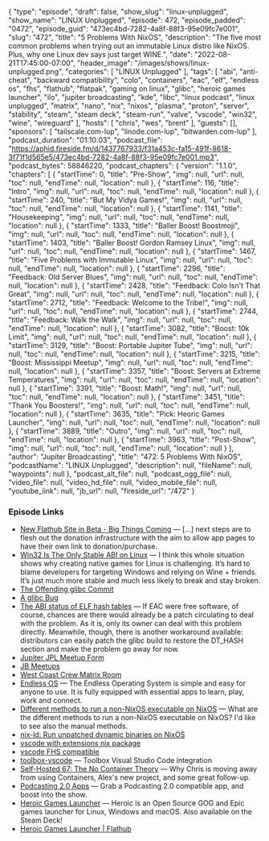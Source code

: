 {
  "type": "episode",
  "draft": false,
  "show_slug": "linux-unplugged",
  "show_name": "LINUX Unplugged",
  "episode": 472,
  "episode_padded": "0472",
  "episode_guid": "473ec4bd-7282-4a8f-88f3-95e09fc7e001",
  "slug": "472",
  "title": "5 Problems With NixOS",
  "description": "The five most common problems when trying out an immutable Linux distro like NixOS. Plus, why one Linux dev says just target WINE.",
  "date": "2022-08-21T17:45:00-07:00",
  "header_image": "/images/shows/linux-unplugged.png",
  "categories": [
    "LINUX Unplugged"
  ],
  "tags": [
    "abi",
    "anti-cheat",
    "backward compatibility",
    "colo",
    "containers",
    "eac",
    "elf",
    "endless os",
    "fhs",
    "flathub",
    "flatpak",
    "gaming on linux",
    "glibc",
    "heroic games launcher",
    "ilo",
    "jupiter broadcasting",
    "kde",
    "libc",
    "linux podcast",
    "linux unplugged",
    "matrix",
    "nano",
    "nix",
    "nixos",
    "plasma",
    "proton",
    "server",
    "stability",
    "steam",
    "steam deck",
    "steam-run",
    "valve",
    "vscode",
    "win32",
    "wine",
    "wireguard"
  ],
  "hosts": [
    "chris",
    "wes",
    "brent"
  ],
  "guests": [],
  "sponsors": [
    "tailscale.com-lup",
    "linode.com-lup",
    "bitwarden.com-lup"
  ],
  "podcast_duration": "01:10:03",
  "podcast_file": "https://aphid.fireside.fm/d/1437767933/f31a453c-fa15-491f-8618-3f71f1d565e5/473ec4bd-7282-4a8f-88f3-95e09fc7e001.mp3",
  "podcast_bytes": 58846220,
  "podcast_chapters": {
    "version": "1.1.0",
    "chapters": [
      {
        "startTime": 0,
        "title": "Pre-Show",
        "img": null,
        "url": null,
        "toc": null,
        "endTime": null,
        "location": null
      },
      {
        "startTime": 116,
        "title": "Intro",
        "img": null,
        "url": null,
        "toc": null,
        "endTime": null,
        "location": null
      },
      {
        "startTime": 240,
        "title": "But My Vidya Games!",
        "img": null,
        "url": null,
        "toc": null,
        "endTime": null,
        "location": null
      },
      {
        "startTime": 1141,
        "title": "Housekeeping",
        "img": null,
        "url": null,
        "toc": null,
        "endTime": null,
        "location": null
      },
      {
        "startTime": 1333,
        "title": "Baller Boost! Boostmoji",
        "img": null,
        "url": null,
        "toc": null,
        "endTime": null,
        "location": null
      },
      {
        "startTime": 1403,
        "title": "Baller Boost! Gordon Ramsey Linux",
        "img": null,
        "url": null,
        "toc": null,
        "endTime": null,
        "location": null
      },
      {
        "startTime": 1467,
        "title": "Five Problems with Immutable Linux",
        "img": null,
        "url": null,
        "toc": null,
        "endTime": null,
        "location": null
      },
      {
        "startTime": 2296,
        "title": "Feedback: Old Server Blues",
        "img": null,
        "url": null,
        "toc": null,
        "endTime": null,
        "location": null
      },
      {
        "startTime": 2428,
        "title": "Feedback: Colo Isn't That Great",
        "img": null,
        "url": null,
        "toc": null,
        "endTime": null,
        "location": null
      },
      {
        "startTime": 2712,
        "title": "Feedback: Welcome to the Tribe!",
        "img": null,
        "url": null,
        "toc": null,
        "endTime": null,
        "location": null
      },
      {
        "startTime": 2744,
        "title": "Feedback: Walk the Walk",
        "img": null,
        "url": null,
        "toc": null,
        "endTime": null,
        "location": null
      },
      {
        "startTime": 3082,
        "title": "Boost: 10k Limit",
        "img": null,
        "url": null,
        "toc": null,
        "endTime": null,
        "location": null
      },
      {
        "startTime": 3129,
        "title": "Boost: Portable Jupiter Tube",
        "img": null,
        "url": null,
        "toc": null,
        "endTime": null,
        "location": null
      },
      {
        "startTime": 3215,
        "title": "Boost: Mississippi Meetup",
        "img": null,
        "url": null,
        "toc": null,
        "endTime": null,
        "location": null
      },
      {
        "startTime": 3357,
        "title": "Boost: Servers at Extreme Temperatures",
        "img": null,
        "url": null,
        "toc": null,
        "endTime": null,
        "location": null
      },
      {
        "startTime": 3391,
        "title": "Boost: Math!",
        "img": null,
        "url": null,
        "toc": null,
        "endTime": null,
        "location": null
      },
      {
        "startTime": 3451,
        "title": "Thank You Boosters!",
        "img": null,
        "url": null,
        "toc": null,
        "endTime": null,
        "location": null
      },
      {
        "startTime": 3635,
        "title": "Pick: Heoric Games Launcher",
        "img": null,
        "url": null,
        "toc": null,
        "endTime": null,
        "location": null
      },
      {
        "startTime": 3889,
        "title": "Outro",
        "img": null,
        "url": null,
        "toc": null,
        "endTime": null,
        "location": null
      },
      {
        "startTime": 3963,
        "title": "Post-Show",
        "img": null,
        "url": null,
        "toc": null,
        "endTime": null,
        "location": null
      }
    ],
    "author": "Jupiter Broadcasting",
    "title": "472: 5 Problems With NixOS",
    "podcastName": "LINUX Unplugged",
    "description": null,
    "fileName": null,
    "waypoints": null
  },
  "podcast_alt_file": null,
  "podcast_ogg_file": null,
  "video_file": null,
  "video_hd_file": null,
  "video_mobile_file": null,
  "youtube_link": null,
  "jb_url": null,
  "fireside_url": "/472"
}


### Episode Links

  * [New Flathub Site in Beta - Big Things Coming](https://www.codethink.co.uk/articles/2022/flathub-codethink-collaboration/ "New Flathub Site in Beta - Big Things Coming") — [...] next steps are to flesh out the donation infrastructure with the aim to allow app pages to have their own link to donation/purchase.
  * [Win32 Is The Only Stable ABI on Linux](https://blog.hiler.eu/win32-the-only-stable-abi/ "Win32 Is The Only Stable ABI on Linux") — I think this whole situation shows why creating native games for Linux is challenging. It’s hard to blame developers for targeting Windows and relying on Wine + friends. It’s just much more stable and much less likely to break and stay broken.
  * [The Offending glibc Commit](https://github.com/ValveSoftware/Proton/issues/6051#issuecomment-1206888814 "The Offending glibc Commit")
  * [A glibc Bug](https://sourceware.org/bugzilla/show_bug.cgi?id=29456 "A glibc Bug")
  * [The ABI status of ELF hash tables](https://lwn.net/Articles/904892/ "The ABI status of ELF hash tables") — If EAC were free software, of course, chances are there would already be a patch circulating to deal with the problem. As it is, only its owner can deal with this problem directly. Meanwhile, though, there is another workaround available: distributors can easily patch the glibc build to restore the DT_HASH section and make the problem go away for now.
  * [Jupiter JPL Meetup Form](https://linuxunplugged.com/JPL "Jupiter JPL Meetup Form")
  * [JB Meetups](http://meetup.com/jupiterbroadcasting "JB Meetups")
  * [West Coast Crew Matrix Room](https://bit.ly/westcoastcrew "West Coast Crew Matrix Room")
  * [Endless OS](https://endlessos.com/ "Endless OS") — The Endless Operating System is simple and easy for anyone to use. It is fully equipped with essential apps to learn, play, work and connect.
  * [Different methods to run a non-NixOS executable on NixOS](https://unix.stackexchange.com/questions/522822/different-methods-to-run-a-non-nixos-executable-on-nixos "Different methods to run a non-NixOS executable on NixOS") — What are the different methods to run a non-NixOS executable on NixOS? I'd like to see also the manual methods.
  * [nix-ld: Run unpatched dynamic binaries on NixOS](https://github.com/Mic92/nix-ld "nix-ld: Run unpatched dynamic binaries on NixOS")
  * [vscode with extensions nix package](https://search.nixos.org/packages?channel=22.05&show=vscode-with-extensions&from=0&size=50&sort=relevance&type=packages&query=vscode "vscode with extensions nix package")
  * [vscode FHS compatible](https://search.nixos.org/packages?channel=22.05&show=vscode-fhs&from=0&size=50&sort=relevance&type=packages&query=vscode "vscode FHS compatible")
  * [toolbox-vscode](https://github.com/owtaylor/toolbox-vscode "toolbox-vscode") — Toolbox Visual Studio Code integration
  * [Self-Hosted 67: The No Container Theory](https://selfhosted.show/67 "Self-Hosted 67: The No Container Theory") — Why Chris is moving away from using Containers, Alex's new project, and some great follow-up.
  * [Podcasting 2.0 Apps](https://podcastindex.org/apps?appTypes=app&elements=Value "Podcasting 2.0 Apps") — Grab a Podcasting 2.0 compatible app, and boost into the show.
  * [Heroic Games Launcher](https://heroicgameslauncher.com/ "Heroic Games Launcher") — Heroic is an Open Source GOG and Epic games launcher for Linux, Windows and macOS. Also available on the Steam Deck!
  * [Heroic Games Launcher | Flathub](https://beta.flathub.org/apps/details/com.heroicgameslauncher.hgl "Heroic Games Launcher | Flathub")


